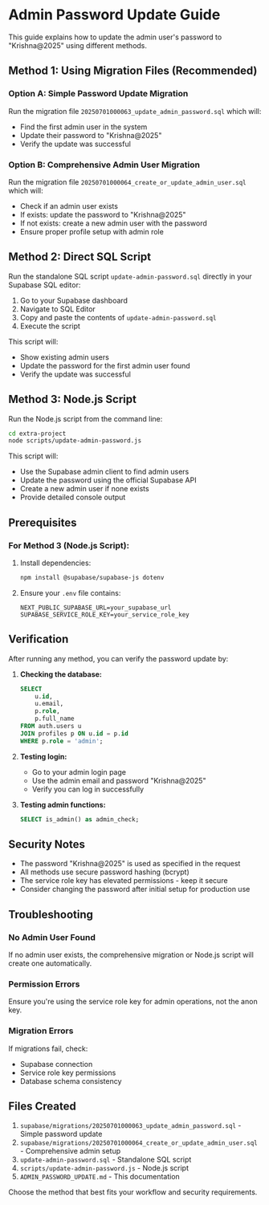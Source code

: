 # Admin Password Update Guide

This guide explains how to update the admin user's password to "Krishna@2025" using different methods.

## Method 1: Using Migration Files (Recommended)

### Option A: Simple Password Update Migration
Run the migration file `20250701000063_update_admin_password.sql` which will:
- Find the first admin user in the system
- Update their password to "Krishna@2025"
- Verify the update was successful

### Option B: Comprehensive Admin User Migration
Run the migration file `20250701000064_create_or_update_admin_user.sql` which will:
- Check if an admin user exists
- If exists: update the password to "Krishna@2025"
- If not exists: create a new admin user with the password
- Ensure proper profile setup with admin role

## Method 2: Direct SQL Script

Run the standalone SQL script `update-admin-password.sql` directly in your Supabase SQL editor:

1. Go to your Supabase dashboard
2. Navigate to SQL Editor
3. Copy and paste the contents of `update-admin-password.sql`
4. Execute the script

This script will:
- Show existing admin users
- Update the password for the first admin user found
- Verify the update was successful

## Method 3: Node.js Script

Run the Node.js script from the command line:

```bash
cd extra-project
node scripts/update-admin-password.js
```

This script will:
- Use the Supabase admin client to find admin users
- Update the password using the official Supabase API
- Create a new admin user if none exists
- Provide detailed console output

## Prerequisites

### For Method 3 (Node.js Script):
1. Install dependencies:
   ```bash
   npm install @supabase/supabase-js dotenv
   ```

2. Ensure your `.env` file contains:
   ```
   NEXT_PUBLIC_SUPABASE_URL=your_supabase_url
   SUPABASE_SERVICE_ROLE_KEY=your_service_role_key
   ```

## Verification

After running any method, you can verify the password update by:

1. **Checking the database:**
   ```sql
   SELECT 
       u.id,
       u.email,
       p.role,
       p.full_name
   FROM auth.users u
   JOIN profiles p ON u.id = p.id
   WHERE p.role = 'admin';
   ```

2. **Testing login:**
   - Go to your admin login page
   - Use the admin email and password "Krishna@2025"
   - Verify you can log in successfully

3. **Testing admin functions:**
   ```sql
   SELECT is_admin() as admin_check;
   ```

## Security Notes

- The password "Krishna@2025" is used as specified in the request
- All methods use secure password hashing (bcrypt)
- The service role key has elevated permissions - keep it secure
- Consider changing the password after initial setup for production use

## Troubleshooting

### No Admin User Found
If no admin user exists, the comprehensive migration or Node.js script will create one automatically.

### Permission Errors
Ensure you're using the service role key for admin operations, not the anon key.

### Migration Errors
If migrations fail, check:
- Supabase connection
- Service role key permissions
- Database schema consistency

## Files Created

1. `supabase/migrations/20250701000063_update_admin_password.sql` - Simple password update
2. `supabase/migrations/20250701000064_create_or_update_admin_user.sql` - Comprehensive admin setup
3. `update-admin-password.sql` - Standalone SQL script
4. `scripts/update-admin-password.js` - Node.js script
5. `ADMIN_PASSWORD_UPDATE.md` - This documentation

Choose the method that best fits your workflow and security requirements. 